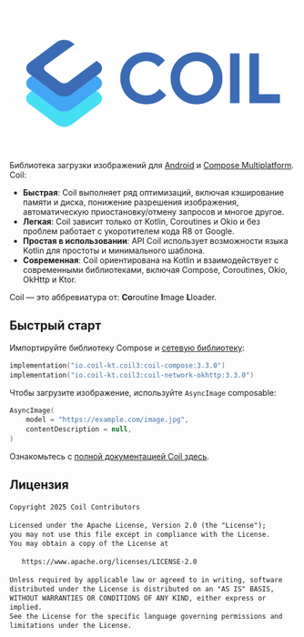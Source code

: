 ﻿![Coil](logo.svg)

Библиотека загрузки изображений для [Android](https://www.android.com/) и [Compose Multiplatform](https://www.jetbrains.com/lp/compose-multiplatform/). Coil:

- **Быстрая**: Coil выполняет ряд оптимизаций, включая кэширование памяти и диска, понижение разрешения изображения, автоматическую приостановку/отмену запросов и многое другое.
- **Легкая**: Coil зависит только от Kotlin, Coroutines и Okio и без проблем работает с укоротителем кода R8 от Google.
- **Простая в использовании**: API Coil использует возможности языка Kotlin для простоты и минимального шаблона.
- **Современная**: Coil ориентирована на Kotlin и взаимодействует с современными библиотеками, включая Compose, Coroutines, Okio, OkHttp и Ktor.

Coil — это аббревиатура от: **Co**routine **I**mage **L**loader.

## Быстрый старт

Импортируйте библиотеку Compose и [сетевую библиотеку](https://coil-kt.github.io/coil/network/):

```kotlin
implementation("io.coil-kt.coil3:coil-compose:3.3.0")
implementation("io.coil-kt.coil3:coil-network-okhttp:3.3.0")
```

Чтобы загрузите изображение, используйте `AsyncImage` composable:

```kotlin
AsyncImage(
    model = "https://example.com/image.jpg",
    contentDescription = null,
)
```

Ознакомьтесь с [полной документацией Coil здесь](https://coil-kt.github.io/coil/getting_started/).

## Лицензия

    Copyright 2025 Coil Contributors

    Licensed under the Apache License, Version 2.0 (the "License");
    you may not use this file except in compliance with the License.
    You may obtain a copy of the License at

       https://www.apache.org/licenses/LICENSE-2.0

    Unless required by applicable law or agreed to in writing, software
    distributed under the License is distributed on an "AS IS" BASIS,
    WITHOUT WARRANTIES OR CONDITIONS OF ANY KIND, either express or implied.
    See the License for the specific language governing permissions and
    limitations under the License.
